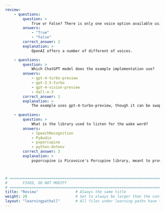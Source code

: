 ```yaml
---
review:
    - questions:
        question: >
            True or False? There is only one voice option available using OpenAI's text-to-speech.
        answers:
            - "True"
            - "False"
        correct_answer: 2                
        explanation: >
            OpenAI offers a number of different of voices.

    - questions:
        question: >
            Which ChatGPT model does the example implementation use?
        answers:
            - gpt-4-turbo-preview
            - gpt-3.5-turbo
            - gpt-4-vision-preview
            - dall-e-3
        correct_answer: 1                   
        explanation: >
            The example uses gpt-4-turbo-preview, though it can be swapped out fairly easily for those who have specific needs.
               
    - questions:
        question: >
            What is the library used to listen for the wake word?
        answers:
            - SpeechRecognition
            - PyAudio
            - pvporcupine
            - python-dotenv
        correct_answer: 3          
        explanation: >
            pvporcupine is Picovoice's Porcupine library, meant to provide an offline wake word solution.



# ================================================================================
#       FIXED, DO NOT MODIFY
# ================================================================================
title: "Review"                 # Always the same title
weight: 20                      # Set to always be larger than the content in this path
layout: "learningpathall"       # All files under learning paths have this same wrapper
---
```

